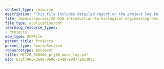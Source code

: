 ```yaml
---
content_type: resource
description: 'This file includes detailed report on the project log for Metastasis. '
file: /media/courses/20-020-introduction-to-biological-engineering-design-spring-2009/872f79003a80969614d990d772853885_MIT20_020S09_prj18_onco_log.pdf
file_type: application/pdf
learning_resource_types:
- Projects
ocw_type: OCWFile
parent_title: Projects
parent_type: CourseSection
resourcetype: Document
title: MIT20_020S09_prj18_onco_log.pdf
uid: 872f7900-3a80-9696-14d9-90d772853885
---
```


